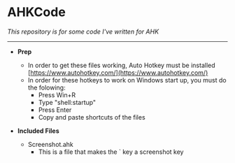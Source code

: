 # AHKCode
<i> This repository is for some code I've written for AHK </i>

--- 

- <b>Prep</b>
  - In order to get these files working, Auto Hotkey must be installed [https://www.autohotkey.com/](https://www.autohotkey.com/)
  - In order for these hotkeys to work on Windows start up, you must do the folowing: 
    - Press Win+R 
    - Type "shell:startup" 
    - Press Enter 
    - Copy and paste shortcuts of the files 
    
- <b>Included Files</b>
  - Screenshot.ahk 
    - This is a file that makes the ` key a screenshot key 
